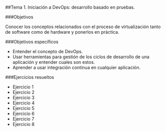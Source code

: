 ##Tema 1. Iniciación a DevOps: desarrollo basado en pruebas.

###Objetivos

Conocer los conceptos relacionados con el proceso de virtualización tanto de software como de hardware y ponerlos en práctica.

###Objetivos específicos

* Entender el concepto de DevOps.
* Usar herramientas para gestión de los ciclos de desarrollo de una aplicación y entender cuales son estos.
* Aprender a usar integración continua en cualquier aplicación.

###Ejercicios resueltos 

* Ejercicio 1
* Ejercicio 2
* Ejercicio 3
* Ejercicio 4
* Ejercicio 5
* Ejercicio 6
* Ejercicio 7
* Ejercicio 8


